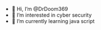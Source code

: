 - 👋 Hi, I’m @DrDoom369
- 👀 I’m interested in cyber security
- 🌱 I’m currently learning java script
<!---
DrDoom369/DrDoom369 is a ✨ special ✨ repository because its `README.md` (this file) appears on your GitHub profile.
You can click the Preview link to take a look at your changes.
--->
